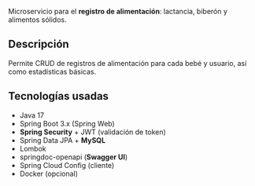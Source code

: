 Microservicio para el **registro de alimentación**: lactancia, biberón y alimentos sólidos.

## Descripción
Permite CRUD de registros de alimentación para cada bebé y usuario, así como estadísticas básicas.

## Tecnologías usadas
- Java 17
- Spring Boot 3.x (Spring Web)
- **Spring Security** + JWT (validación de token)
- Spring Data JPA + **MySQL**
- Lombok
- springdoc-openapi (**Swagger UI**)
- Spring Cloud Config (cliente)
- Docker (opcional)
